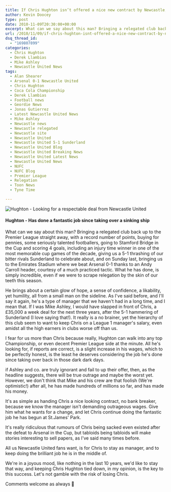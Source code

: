 ```yaml
---
title: If Chris Hughton isn’t offered a nice new contract by Newcastle, there’ll be war
author: Kevin Doocey
type: post
date: 2010-11-09T20:30:00+00:00
excerpt: What can we say about this man? Bringing a relegated club back up to the Premier League straight away, with a record number..
url: /2010/11/09/if-chris-hughton-isnt-offered-a-nice-new-contract-by-newcastle-therell-be-war/
dsq_thread_id:
  - "169807899"
categories:
  - Chris Hughton
  - Derek Llambias
  - Mike Ashley
  - Newcastle United News
tags:
  - Alan Shearer
  - Arsenal 0-1 Newcastle United
  - Chris Hughton
  - Coca Cola Championship
  - Derek Llambias
  - Football news
  - Geordie News
  - Jonas Gutierrez
  - Latest Newcastle United News
  - Mike Ashley
  - Newcastle news
  - Newcastle relegated
  - Newcastle site
  - Newcastle United
  - Newcastle United 5-1 Sunderland
  - Newcastle United Blog
  - Newcastle United Breaking News
  - Newcastle United Latest News
  - Newcastle United News
  - NUFC
  - NUFC Blog
  - Premier League
  - Relegation
  - Toon News
  - Tyne Time

---
```

![Hughton - Looking for a respectable deal from Newcastle United](https://i.telegraph.co.uk/telegraph/multimedia/archive/01756/hughton_1756622c.jpg "Chris Hughton")

#### Hughton - Has done a fantastic job since taking over a sinking ship

What can we say about this man? Bringing a relegated club back up to the Premier League straight away, with a record number of points, buying for pennies, some seriously talented footballers, going to Stamford Bridge in the Cup and scoring 4 goals, including an injury time winner in one of the most memorable cup games of the decade, giving us a 5-1 thrashing  of our bitter rivals Sunderland to celebrate about, and on Sunday last, bringing us to the Emirates Stadium where we beat Arsenal 0-1 thanks to an Andy Carroll header, courtesy of a much practiced tactic. What he has done, is simply incredible, even if we were to scrape relegation by the skin of our teeth this season.

He brings about a certain glow of hope, a sense of confidence, a likability, yet humility, all from a small man on the sideline. As I've said before, and I'll say it again, he's a type of manager that we haven't had in a long time, and I mean that. If I was Mike Ashley, I would have slapped in front of Chris, a £35,000 a week deal for the next three years, after the 5-1 hammering of Sunderland (I love saying that!). It really is a no brainer, yet the hierarchy of this club seem to want to keep Chris on a League 1 manager's salary, even amidst all the high earners in clubs worse off than us.

I fear for us more than Chris because really, Hughton can walk into any top Championship, or even decent Premier League side at the minute. All he's looking for, if reports are correct, is a slight increase in his wages, which to be perfectly honest, is the least he deserves considering the job he's done since taking over back in those dark dark days.

if Ashley and co. are truly ignorant and fail to up their offer, then, as the headline suggests, there will be true outrage and maybe the worst yet. However, we don't think that Mike and his crew are that foolish (We're optimistic!) after all, he has made hundreds of millions so far, and has made his money.

It's as simple as handing Chris a nice looking contract, no bank breaker, because we know the manager isn't demanding outrageous wages. Give him what he wants for a change, and let Chris continue doing the fantastic job he has begun at St.James' Park.

It's really ridiculous that rumours of Chris being sacked even existed after the defeat to Arsenal in the Cup, but tabloids being tabloids will make stories interesting to sell papers, as I've said many times before.

All us Newcastle United fans want, is for Chris to stay as manager, and to keep doing the brilliant job he is in the middle of.

We're in a joyous mood, like nothing in the last 10 years, we'd like to stay that way, and keeping Chris Hughton tied down, in my opinion, is the key to this success. Let's not gamble with the risk of losing Chris.

Comments welcome as always 🙂
